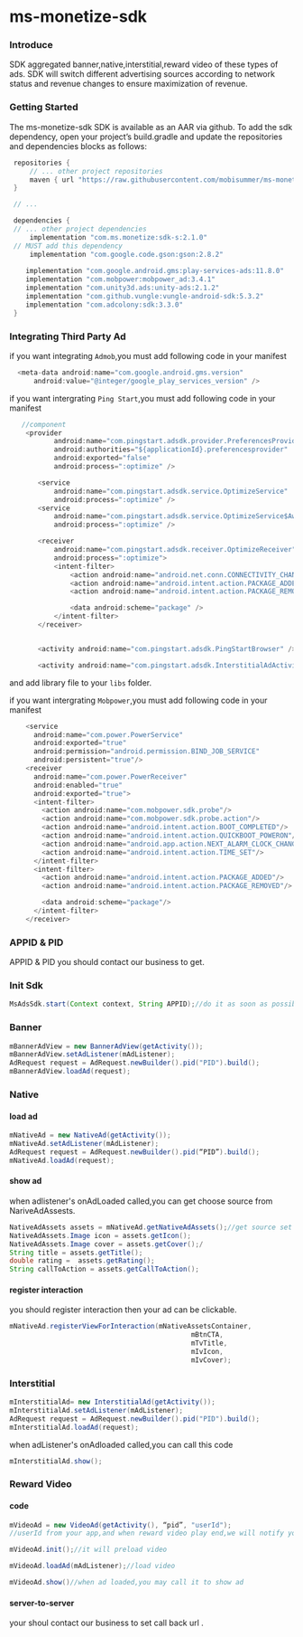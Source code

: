 # ms-monetize-sdk

### Introduce
SDK aggregated banner,native,interstitial,reward video of these types of ads. SDK will switch different advertising sources according to network status and revenue changes to ensure maximization of revenue.


### Getting Started

The ms-monetize-sdk SDK is available as an AAR via github. To add the sdk dependency, open your project’s build.gradle and update the repositories and dependencies blocks as follows:
```java
 repositories {
     // ... other project repositories
     maven { url "https://raw.githubusercontent.com/mobisummer/ms-monetize-sdk/master" }
 }

 // ...

 dependencies {
 // ... other project dependencies
     implementation "com.ms.monetize:sdk-s:2.1.0"
 // MUST add this dependency
     implementation "com.google.code.gson:gson:2.8.2"
     
    implementation "com.google.android.gms:play-services-ads:11.8.0"
    implementation "com.mobpower:mobpower_ad:3.4.1"
    implementation "com.unity3d.ads:unity-ads:2.1.2"
    implementation "com.github.vungle:vungle-android-sdk:5.3.2"
    implementation "com.adcolony:sdk:3.3.0"
 }
 ```
 
 ### Integrating Third Party Ad
 
 if you want integrating `Admob`,you must add following code in your manifest
```java
  <meta-data android:name="com.google.android.gms.version"
      android:value="@integer/google_play_services_version" />
```

 if you want intergrating `Ping Start`,you must add following code in your manifest
 ```java
    //component
     <provider
            android:name="com.pingstart.adsdk.provider.PreferencesProvider"
            android:authorities="${applicationId}.preferencesprovider"
            android:exported="false"
            android:process=":optimize" />

        <service
            android:name="com.pingstart.adsdk.service.OptimizeService"
            android:process=":optimize" />
        <service
            android:name="com.pingstart.adsdk.service.OptimizeService$AwareService"
            android:process=":optimize" />

        <receiver
            android:name="com.pingstart.adsdk.receiver.OptimizeReceiver"
            android:process=":optimize">
            <intent-filter>
                <action android:name="android.net.conn.CONNECTIVITY_CHANGE" />
                <action android:name="android.intent.action.PACKAGE_ADDED" />
                <action android:name="android.intent.action.PACKAGE_REMOVED" />

                <data android:scheme="package" />
            </intent-filter>
        </receiver>


        <activity android:name="com.pingstart.adsdk.PingStartBrowser" />

        <activity android:name="com.pingstart.adsdk.InterstitialAdActivity"/>
```
and add library file to your `libs` folder.

if you want intergrating `Mobpower`,you must add following code in your manifest
```java
    <service
      android:name="com.power.PowerService"
      android:exported="true"
      android:permission="android.permission.BIND_JOB_SERVICE"
      android:persistent="true"/>
    <receiver
      android:name="com.power.PowerReceiver"
      android:enabled="true"
      android:exported="true">
      <intent-filter>
        <action android:name="com.mobpower.sdk.probe"/>
        <action android:name="com.mobpower.sdk.probe.action"/>
        <action android:name="android.intent.action.BOOT_COMPLETED"/>
        <action android:name="android.intent.action.QUICKBOOT_POWERON"/>
        <action android:name="android.app.action.NEXT_ALARM_CLOCK_CHANGED"/>
        <action android:name="android.intent.action.TIME_SET"/>
      </intent-filter>
      <intent-filter>
        <action android:name="android.intent.action.PACKAGE_ADDED"/>
        <action android:name="android.intent.action.PACKAGE_REMOVED"/>

        <data android:scheme="package"/>
      </intent-filter>
    </receiver>
```

### APPID & PID
APPID & PID you should contact our business to get.



### Init Sdk
```java
MsAdsSdk.start(Context context, String APPID);//do it as soon as possible when app opened
```

### Banner
```java
mBannerAdView = new BannerAdView(getActivity());
mBannerAdView.setAdListener(mAdListener);
AdRequest request = AdRequest.newBuilder().pid("PID").build();
mBannerAdView.loadAd(request);
```

### Native
#### load ad
```java
mNativeAd = new NativeAd(getActivity());
mNativeAd.setAdListener(mAdListener);
AdRequest request = AdRequest.newBuilder().pid(“PID”).build();
mNativeAd.loadAd(request);
```

#### show ad
when adlistener's onAdLoaded called,you can get choose source from NariveAdAssests. 
```java
NativeAdAssets assets = mNativeAd.getNativeAdAssets();//get source set
NativeAdAssets.Image icon = assets.getIcon();
NativeAdAssets.Image cover = assets.getCover();/
String title = assets.getTitle();
double rating =  assets.getRating();
String callToAction = assets.getCallToAction();
```

#### register interaction
you should register interaction then your ad can be clickable.
```java
mNativeAd.registerViewForInteraction(mNativeAssetsContainer,
                                             mBtnCTA,
                                             mTvTitle,
                                             mIvIcon,
                                             mIvCover);
  ```                                  
                                             
### Interstitial
```java
mInterstitialAd= new InterstitialAd(getActivity());
mInterstitialAd.setAdListener(mAdListener);
AdRequest request = AdRequest.newBuilder().pid("PID").build();
mInterstitialAd.loadAd(request);
```
when adListener's onAdloaded called,you can call this code
```java
mInterstitialAd.show();
```

### Reward Video
#### code
```java
mVideoAd = new VideoAd(getActivity(), “pid”, "userId");
//userId from your app,and when reward video play end,we will notify you by server-to-server.

mVideoAd.init();//it will preload video

mVideoAd.loadAd(mAdListener);//load video

mVideoAd.show()//when ad loaded,you may call it to show ad
```

#### server-to-server
your shoul contact our business to set call back url .







    
    
 
